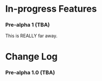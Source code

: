 # In-progress Features

### Pre-alpha 1 (TBA)
This is REALLY far away.

# Change Log

### Pre-alpha 1.0 (TBA)

